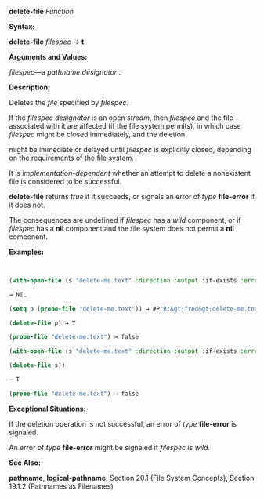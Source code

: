 **delete-file** *Function* 



**Syntax:** 



**delete-file** *filespec →* **t** 



**Arguments and Values:** 



*filespec*—a *pathname designator* . 



**Description:** 



Deletes the *file* specified by *filespec*. 



If the *filespec designator* is an open *stream*, then *filespec* and the file associated with it are affected (if the file system permits), in which case *filespec* might be closed immediately, and the deletion 







 



 



might be immediate or delayed until *filespec* is explicitly closed, depending on the requirements of the file system. 



It is *implementation-dependent* whether an attempt to delete a nonexistent file is considered to be successful. 



**delete-file** returns *true* if it succeeds, or signals an error of *type* **file-error** if it does not. 



The consequences are undefined if *filespec* has a *wild* component, or if *filespec* has a **nil** component and the file system does not permit a **nil** component. 



**Examples:**
```lisp
 

(with-open-file (s "delete-me.text" :direction :output :if-exists :error)) 

→ NIL 

(setq p (probe-file "delete-me.text")) → #P"R:&gt;fred&gt;delete-me.text.1" 

(delete-file p) → T 

(probe-file "delete-me.text") → false 

(with-open-file (s "delete-me.text" :direction :output :if-exists :error) 

(delete-file s)) 

→ T 

(probe-file "delete-me.text") → false 


```
**Exceptional Situations:** 



If the deletion operation is not successful, an error of *type* **file-error** is signaled. 



An error of *type* **file-error** might be signaled if *filespec* is *wild*. 



**See Also:** 



**pathname**, **logical-pathname**, Section 20.1 (File System Concepts), Section 19.1.2 (Pathnames as Filenames) 



